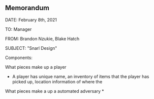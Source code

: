 Memorandum
-
DATE: February 8th, 2021

TO: Manager

FROM: Brandon Nzukie, Blake Hatch

SUBJECT: "Snarl Design"


Components:

What pieces make up a player
* A player has unique name, an inventory of items that the player has picked up, location information of where the 

What pieces make a up a automated adversary
* 


